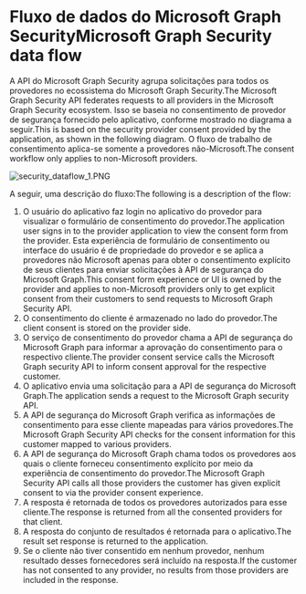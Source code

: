 # <a name="microsoft-graph-security-data-flow"></a><span data-ttu-id="aefe7-101">Fluxo de dados do Microsoft Graph Security</span><span class="sxs-lookup"><span data-stu-id="aefe7-101">Microsoft Graph Security data flow</span></span>

<span data-ttu-id="aefe7-102">A API do Microsoft Graph Security agrupa solicitações para todos os provedores no ecossistema do Microsoft Graph Security.</span><span class="sxs-lookup"><span data-stu-id="aefe7-102">The Microsoft Graph Security API federates requests to all providers in the Microsoft Graph Security ecosystem.</span></span> <span data-ttu-id="aefe7-103">Isso se baseia no consentimento de provedor de segurança fornecido pelo aplicativo, conforme mostrado no diagrama a seguir.</span><span class="sxs-lookup"><span data-stu-id="aefe7-103">This is based on the security provider consent provided by the application, as shown in the following diagram.</span></span> <span data-ttu-id="aefe7-104">O fluxo de trabalho de consentimento aplica-se somente a provedores não-Microsoft.</span><span class="sxs-lookup"><span data-stu-id="aefe7-104">The consent workflow only applies to non-Microsoft providers.</span></span>

![security_dataflow_1.PNG](./images/security_dataflow_1.png)

<span data-ttu-id="aefe7-106">A seguir, uma descrição do fluxo:</span><span class="sxs-lookup"><span data-stu-id="aefe7-106">The following is a description of the flow:</span></span>

1. <span data-ttu-id="aefe7-107">O usuário do aplicativo faz login no aplicativo do provedor para visualizar o formulário de consentimento do provedor.</span><span class="sxs-lookup"><span data-stu-id="aefe7-107">The application user signs in to the provider application to view the consent form from the provider.</span></span> <span data-ttu-id="aefe7-108">Esta experiência de formulário de consentimento ou interface do usuário é de propriedade do provedor e se aplica a provedores não Microsoft apenas para obter o consentimento explícito de seus clientes para enviar solicitações à API de segurança do Microsoft Graph.</span><span class="sxs-lookup"><span data-stu-id="aefe7-108">This consent form experience or UI is owned by the provider and applies to non-Microsoft providers only to get explicit consent from their customers to send requests to Microsoft Graph Security API.</span></span>
2. <span data-ttu-id="aefe7-109">O consentimento do cliente é armazenado no lado do provedor.</span><span class="sxs-lookup"><span data-stu-id="aefe7-109">The client consent is stored on the provider side.</span></span>
3. <span data-ttu-id="aefe7-110">O serviço de consentimento do provedor chama a API de segurança do Microsoft Graph para informar a aprovação do consentimento para o respectivo cliente.</span><span class="sxs-lookup"><span data-stu-id="aefe7-110">The provider consent service calls the Microsoft Graph security API to inform consent approval for the respective customer.</span></span>
4. <span data-ttu-id="aefe7-111">O aplicativo envia uma solicitação para a API de segurança do Microsoft Graph.</span><span class="sxs-lookup"><span data-stu-id="aefe7-111">The application sends a request to the Microsoft Graph security API.</span></span>
5. <span data-ttu-id="aefe7-112">A API de segurança do Microsoft Graph verifica as informações de consentimento para esse cliente mapeadas para vários provedores.</span><span class="sxs-lookup"><span data-stu-id="aefe7-112">The Microsoft Graph Security API checks for the consent information for this customer mapped to various providers.</span></span>
6. <span data-ttu-id="aefe7-113">A API de segurança do Microsoft Graph chama todos os provedores aos quais o cliente forneceu consentimento explícito por meio da experiência de consentimento do provedor.</span><span class="sxs-lookup"><span data-stu-id="aefe7-113">The Microsoft Graph Security API calls all those providers the customer has given explicit consent to via the provider consent experience.</span></span>
7. <span data-ttu-id="aefe7-114">A resposta é retornada de todos os provedores autorizados para esse cliente.</span><span class="sxs-lookup"><span data-stu-id="aefe7-114">The response is returned from all the consented providers for that client.</span></span>
8. <span data-ttu-id="aefe7-115">A resposta do conjunto de resultados é retornada para o aplicativo.</span><span class="sxs-lookup"><span data-stu-id="aefe7-115">The result set response is returned to the application.</span></span>
9. <span data-ttu-id="aefe7-116">Se o cliente não tiver consentido em nenhum provedor, nenhum resultado desses fornecedores será incluído na resposta.</span><span class="sxs-lookup"><span data-stu-id="aefe7-116">If the customer has not consented to any provider, no results from those providers are included in the response.</span></span>
